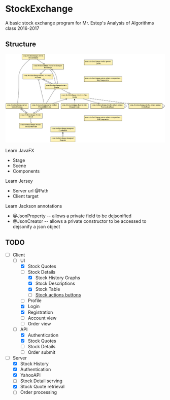 # StockExchange

A basic stock exchange program for Mr. Estep's Analysis of Algorithms class 2016-2017


## Structure

![alt text](docs/class_diagram.png "Logo Title Text 1")

Learn JavaFX
* Stage
* Scene
* Components

Learn Jersey
* Server url @Path
* Client target

Learn Jackson annotations
* @JsonProperty -- allows a private field to be dejsonified
* @JsonCreator -- allows a private constructor to be accessed to dejsonify a json object

## TODO
- [ ] Client
  - [ ] UI
    - [x] Stock Quotes
    - [ ] Stock Details
      - [x] Stock History Graphs
      - [x] Stock Descriptions
      - [x] Stock Table
      - [ ] [Stock actions buttons](todo/stock_buttons.md) 
    - [ ] Profile
    - [x] Login
    - [x] Registration
    - [ ] Account view
    - [ ] Order view
  - [ ] API
    - [x] Authentication
    - [x] Stock Quotes
    - [ ] Stock Details
    - [ ] Order submit
- [ ] Server
  - [x] Stock History
  - [x] Authentication
  - [x] YahooAPI
  - [ ] Stock Detail serving
  - [x] Stock Quote retrieval
  - [ ] Order processing